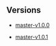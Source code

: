 # 



## Versions


- [master-v1.0.0](/api-doc/bl-finenurse/master-v1.0.0/index.md)

- [master-v1.0.1](/api-doc/bl-finenurse/master-v1.0.1/index.md)

